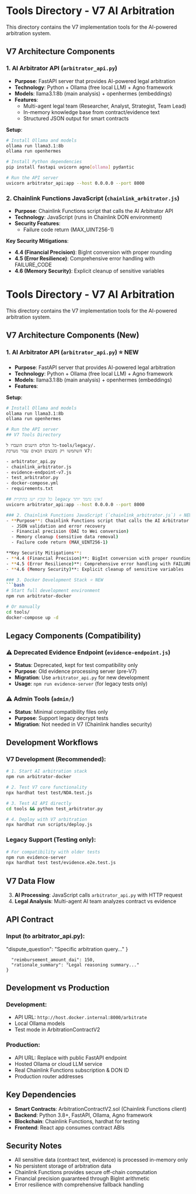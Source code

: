 # Tools Directory - V7 AI Arbitration

This directory contains the V7 implementation tools for the AI-powered arbitration system.

## V7 Architecture Components

### 1. AI Arbitrator API (`arbitrator_api.py`)
- **Purpose**: FastAPI server that provides AI-powered legal arbitration
- **Technology**: Python + Ollama (free local LLM) + Agno framework
- **Models**: llama3.1:8b (main analysis) + openhermes (embeddings)
- **Features**: 
  - Multi-agent legal team (Researcher, Analyst, Strategist, Team Lead)
  - In-memory knowledge base from contract/evidence text
  - Structured JSON output for smart contracts

**Setup**:
```bash
# Install Ollama and models
ollama run llama3.1:8b
ollama run openhermes

# Install Python dependencies  
pip install fastapi uvicorn agno[ollama] pydantic

# Run the API server
uvicorn arbitrator_api:app --host 0.0.0.0 --port 8000
```

### 2. Chainlink Functions JavaScript (`chainlink_arbitrator.js`)
- **Purpose**: Chainlink Functions script that calls the AI Arbitrator API
- **Technology**: JavaScript (runs in Chainlink DON environment)
- **Security Features**:
  - Failure code return (MAX_UINT256-1)

**Key Security Mitigations**:
- **4.4 (Financial Precision)**: BigInt conversion with proper rounding
- **4.5 (Error Resilience)**: Comprehensive error handling with FAILURE_CODE
- **4.6 (Memory Security)**: Explicit cleanup of sensitive variables

# Tools Directory - V7 AI Arbitration

This directory contains the V7 implementation tools for the AI-powered arbitration system.

## V7 Architecture Components (New)

### 1. AI Arbitrator API (`arbitrator_api.py`) ⭐ NEW
- **Purpose**: FastAPI server that provides AI-powered legal arbitration
- **Technology**: Python + Ollama (free local LLM) + Agno framework
- **Models**: llama3.1:8b (main analysis) + openhermes (embeddings)
- **Features**: 

**Setup**:
```bash
# Install Ollama and models
ollama run llama3.1:8b
ollama run openhermes

# Run the API server
## V7 Tools Directory

כל הכלים הישנים הועברו ל-tools/legacy/.
השתמשו רק בקבצים הבאים עבור מערכת V7:

- arbitrator_api.py
- chainlink_arbitrator.js
- evidence-endpoint-v7.js
- test_arbitrator.py
- docker-compose.yml
- requirements.txt

## כל קובץ ישן בתיקיית legacy אינו נתמך יותר!
uvicorn arbitrator_api:app --host 0.0.0.0 --port 8000

### 2. Chainlink Functions JavaScript (`chainlink_arbitrator.js`) ⭐ NEW
- **Purpose**: Chainlink Functions script that calls the AI Arbitrator API
  - JSON validation and error recovery
  - Financial precision (DAI to Wei conversion)
  - Memory cleanup (sensitive data removal)
  - Failure code return (MAX_UINT256-1)

**Key Security Mitigations**:
- **4.4 (Financial Precision)**: BigInt conversion with proper rounding
- **4.5 (Error Resilience)**: Comprehensive error handling with FAILURE_CODE
- **4.6 (Memory Security)**: Explicit cleanup of sensitive variables

### 3. Docker Development Stack ⭐ NEW
```bash
# Start full development environment
npm run arbitrator-docker

# Or manually
cd tools/
docker-compose up -d
```

## Legacy Components (Compatibility)

### ⚠️ Deprecated Evidence Endpoint (`evidence-endpoint.js`)
- **Status**: Deprecated, kept for test compatibility only
- **Purpose**: Old evidence processing server (pre-V7)
- **Migration**: Use `arbitrator_api.py` for new development
- **Usage**: `npm run evidence-server` (for legacy tests only)

### ⚠️ Admin Tools (`admin/`)
- **Status**: Minimal compatibility files only
- **Purpose**: Support legacy decrypt tests
- **Migration**: Not needed in V7 (Chainlink handles security)

## Development Workflows

### V7 Development (Recommended):
```bash
# 1. Start AI arbitration stack
npm run arbitrator-docker

# 2. Test V7 core functionality  
npx hardhat test test/NDA.test.js

# 3. Test AI API directly
cd tools && python test_arbitrator.py

# 4. Deploy with V7 arbitration
npx hardhat run scripts/deploy.js
```

### Legacy Support (Testing only):
```bash
# For compatibility with older tests
npm run evidence-server
npx hardhat test test/evidence.e2e.test.js
```

## V7 Data Flow
3. **AI Processing**: JavaScript calls `arbitrator_api.py` with HTTP request
4. **Legal Analysis**: Multi-agent AI team analyzes contract vs evidence
## API Contract

### Input (to arbitrator_api.py):
  "dispute_question": "Specific arbitration query..."
}
```
  "reimbursement_amount_dai": 150,
  "rationale_summary": "Legal reasoning summary..."
}
```

## Development vs Production

### Development:
- API URL: `http://host.docker.internal:8000/arbitrate`
- Local Ollama models
- Test mode in ArbitrationContractV2

### Production:
- API URL: Replace with public FastAPI endpoint
- Hosted Ollama or cloud LLM service
- Real Chainlink Functions subscription & DON ID
- Production router addresses

## Key Dependencies

- **Smart Contracts**: ArbitrationContractV2.sol (Chainlink Functions client)
- **Backend**: Python 3.8+, FastAPI, Ollama, Agno framework
- **Blockchain**: Chainlink Functions, hardhat for testing
- **Frontend**: React app consumes contract ABIs

## Security Notes

- All sensitive data (contract text, evidence) is processed in-memory only
- No persistent storage of arbitration data
- Chainlink Functions provides secure off-chain computation
- Financial precision guaranteed through BigInt arithmetic
- Error resilience with comprehensive fallback handling